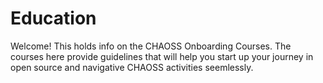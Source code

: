 # Education

Welcome!
This holds info on the CHAOSS Onboarding Courses. The courses here provide guidelines that will help you start up your journey in open source and navigative CHAOSS activities seemlessly.
